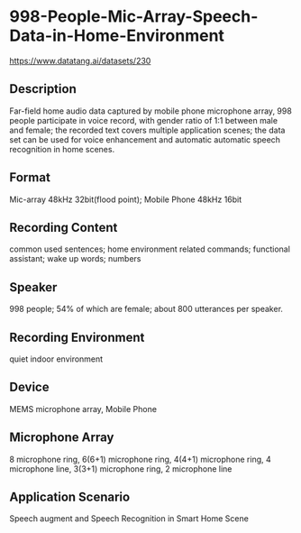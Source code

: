 # 998-People-Mic-Array-Speech-Data-in-Home-Environment
https://www.datatang.ai/datasets/230

## Description
Far-field home audio data captured by mobile phone microphone array, 998 people participate in voice record, with gender ratio of 1:1 between male and female; the recorded text covers multiple application scenes; the data set can be used for voice enhancement and automatic automatic speech recognition in home scenes.

## Format
Mic-array 48kHz 32bit(flood point); Mobile Phone 48kHz 16bit

## Recording Content
common used sentences; home environment related commands; functional assistant; wake up words; numbers

## Speaker
998 people; 54% of which are female; about 800 utterances per speaker.

## Recording Environment
quiet indoor environment

## Device
MEMS microphone array, Mobile Phone

## Microphone Array
8 microphone ring, 6(6+1) microphone ring, 4(4+1) microphone ring, 4 microphone line, 3(3+1) microphone ring, 2 microphone line

## Application Scenario
Speech augment and Speech Recognition in Smart Home Scene
